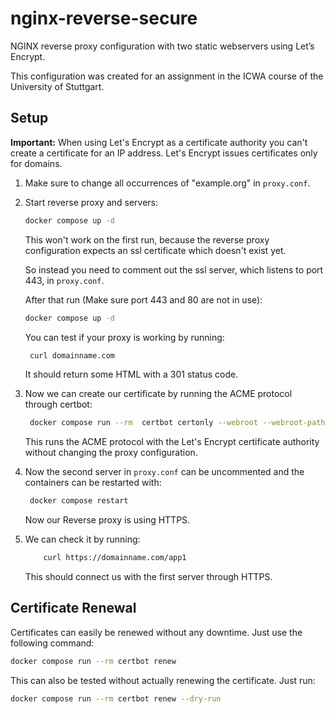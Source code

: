 # nginx-reverse-secure

NGINX reverse proxy configuration with two static webservers using Let’s Encrypt.

This configuration was created for an assignment in the ICWA course of the University of Stuttgart.

## Setup

**Important:** When using Let's Encrypt as a certificate authority you can't create a certificate for an IP address.
Let's Encrypt issues certificates only for domains.

1. Make sure to change all occurrences of "example.org" in `proxy.conf`.

2. Start reverse proxy and servers:

   ```sh
   docker compose up -d
   ```

   This won't work on the first run, because the reverse proxy configuration expects an ssl certificate which doesn't exist yet.

   So instead you need to comment out the ssl server, which listens to port 443, in `proxy.conf`.

   After that run (Make sure port 443 and 80 are not in use):

   ```sh
   docker compose up -d
   ```

   You can test if your proxy is working by running:

   ```sh
    curl domainname.com
   ```

   It should return some HTML with a 301 status code.

3. Now we can create our certificate by running the ACME protocol through certbot:

   ```sh
    docker compose run --rm  certbot certonly --webroot --webroot-path /var/www/certbot/ -d example.org
   ```

   This runs the ACME protocol with the Let's Encrypt certificate authority without changing the proxy configuration.

4. Now the second server in `proxy.conf` can be uncommented and the containers can be restarted with:

   ```sh
    docker compose restart
   ```

   Now our Reverse proxy is using HTTPS.

5. We can check it by running:

   ```sh
       curl https://domainname.com/app1
   ```

   This should connect us with the first server through HTTPS.

## Certificate Renewal

Certificates can easily be renewed without any downtime. Just use the following command:

```sh
docker compose run --rm certbot renew
```

This can also be tested without actually renewing the certificate. Just run:

```sh
docker compose run --rm certbot renew --dry-run
```
